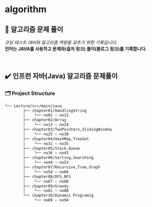 # algorithm
## 🧠 알고리즘 문제 풀이
_코딩 테스트 대비와 알고리즘 역량을 갖추기 위한 기록입니다._  
**언어는 JAVA를 사용하고 문제와(출처 링크) 풀이(블로그 링크)를 기록합니다.**

<br>

## ✔️ 인프런 자바(Java) 알고리즘 문제풀이

### 🗂️ Project Structure
```bash
└── Lecture/src/main/java
        ├── chapter01/HandlingString
        │    └── no01 ~ no12
        ├── chapter02/Array
        │    └── no13 ~ no24
        ├── chapter03/TwoPointers,SlidingWindow
        │    └── no25 ~ no30
        ├── chapter04/HashMap,TreeSet
        │    └── no31 ~ no35
        ├── chapter05/Stack,Queue
        │    └── no36 ~ no43
        ├── chapter06/Sorting,Searching
        │    └── no44 ~ no53
        ├── chapter07/Recursive,Tree,Graph
        │    └── no54 ~ no66
        ├── chapter08/DFS,BFS
        │    └── no67 ~ no80
        ├── chapter09/Greedy
        │    └── no81 ~ no88
        └── chapter10/Dynamic Programig
             └── no89 ~ no94
```
